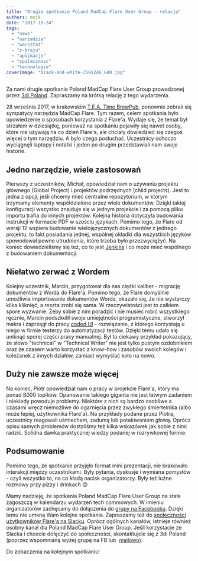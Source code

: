 ```yaml
---
title: "Drugie spotkanie Poland MadCap Flare User Group - relacja"
authors: mojk
date: "2017-10-24"
tags:
  - "news"
  - "narzedzia"
  - "warsztat"
  - "z-kraju"
  - "aplikacje"
  - "spolecznosc"
  - "technologie"
coverImage: "black-and-white-2591246_640.jpg"
---
```


Za nami drugie spotkanie Poland MadCap Flare User Group prowadzonej
przez [3di Poland](http://3di.com.pl/). Zapraszamy na krótką relację z tego
wydarzenia.

28 września 2017, w
krakowskim [T.E.A. Time BrewPub](http://www.teatimebrewpub.pl/), ponownie
zebrali się sympatycy narzędzia MadCap Flare. Tym razem, celem spotkania było
opowiedzenie o sposobach korzystania z Flare'a. Wydaje się, że temat był
strzałem w dziesiątkę, ponieważ na spotkaniu pojawiły się nawet osoby, które nie
używają na co dzień Flare'a, ale chciały dowiedzieć się czegoś więcej o tym
narzędziu. A było czego posłuchać. Uczestnicy ochoczo wyciągnęli laptopy i
notatki i jeden po drugim przedstawiali nam swoje historie.

## Jedno narzędzie, wiele zastosowań

Pierwszy z uczestników, Michał, opowiedział nam o używaniu projektu głównego
(Global Project) i projektów podrzędnych (child projects). Jest to jedna z
opcji, jeśli chcemy mieć centralne repozytorium, w którym trzymamy elementy
współdzielone przez wiele dokumentów. Dzięki takiej konfiguracji wszystko
znajduje się w jednym projekcie i za pomocą pliku importu trafia do innych
projektów. Kolejna historia dotyczyła budowania instrukcji w formacie PDF w
sześciu językach. Pomimo tego, że Flare od wersji 12 wspiera budowanie
wielojęzycznych dokumentów z jednego projektu, to fakt posiadania jednej,
wspólnej okładki dla wszystkich języków spowodował pewne utrudnienia, które
trzeba było przezwyciężyć. Na koniec dowiedzieliśmy się też, co to jest
[Jenkins](https://jenkins.io/) i co może mieć wspólnego z budowaniem
dokumentacji.

## Niełatwo zerwać z Wordem

Kolejny uczestnik, Marcin, przygotował dla nas ciężki kaliber - migrację
dokumentów z Worda do Flare'a. Pomimo tego, że Flare domyślnie umożliwia
importowanie dokumentów Worda, okazało się, że nie wystarczy kilka kliknięć, a
reszta zrobi się sama. W rzeczywistości jest to całkiem spore wyzwanie. Żeby
sobie z nim poradzić i nie musieć robić wszystkiego ręcznie, Marcin podszkolił
swoje umiejętności programistyczne, stworzył makra i zaprzągł do pracy
[coded UI](https://docs.microsoft.com/en-us/visualstudio/test/use-ui-automation-to-test-your-code) -
rozwiązanie, z którego korzystają u niego w firmie testerzy do automatyzacji
testów. Dzięki temu udało się uniknąć sporej części pracy manualnej. Był to
ciekawy przykład pokazujący, że słowo "technical" w "Technical Writer" nie jest
tylko pustym ozdobnikiem oraz że czasem warto korzystać z know-how i zasobów
swoich kolegów i koleżanek z innych działów, zamiast wymyślać koło na nowo.

## Duży nie zawsze może więcej

Na koniec, Piotr opowiedział nam o pracy w projekcie Flare'a, który ma ponad
8000 topików. Opanowanie takiego giganta nie jest łatwym zadaniem i niekiedy
powoduje problemy. Niektóre z nich są bardzo osobliwe a czasami wręcz niemożliwe
do ogarnięcia przez zwykłego śmiertelnika (albo może lepiej, użytkownika
Flare'a). Na przykłady podane przez Piotra, uczestnicy reagowali uśmiechem,
zadumą lub potakiwaniem głową. Oprócz opisu samych problemów dostaliśmy też
kilka wskazówek jak sobie z nimi radzić. Solidna dawka praktycznej wiedzy
podanej w rozrywkowej formie.

## Podsumowanie

Pomimo tego, że spotkanie przyjęło format mini prezentacji, nie brakowało
interakcji między uczestnikami. Były pytania, dyskusje i wymiana pomysłów -
czyli wszystko to, na co kładą nacisk organizatorzy. Były też luźne rozmowy przy
pizzy i drinkach 😊

Mamy nadzieję, że spotkania Poland MadCap Flare User Group na stałe zagoszczą w
kalendarzu wydarzeń tech commowych. W imieniu organizatorów zachęcamy do
dołączenia do [grupy na Facebooku](https://web.facebook.com/groups/PLFUG/).
Dzięki temu nie umkną Wam kolejne spotkania. Zapraszamy też do
[społeczności użytkowników Flare'a na Slacku](https://forums.madcapsoftware.com/viewtopic.php?f=13&t=29380). Oprócz
ogólnych kanałów, istnieje również osobny kanał dla Poland MadCap Flare User
Group. Jeśli korzystacie ze Slacka i chcecie dołączyć do społeczności,
skontaktujcie się z 3di Poland (poprzez wspomnianą wyżej grupę na FB lub
 [mailowo](mailto:plfug@3di.com.pl)).

Do zobaczenia na kolejnym spotkaniu!
